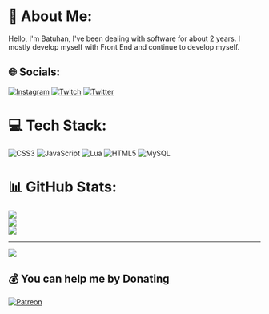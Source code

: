 # 💫 About Me:
Hello, I'm Batuhan, I've been dealing with software for about 2 years. I mostly develop myself with Front End and continue to develop myself.


## 🌐 Socials:
[![Instagram](https://img.shields.io/badge/Instagram-%23E4405F.svg?logo=Instagram&logoColor=white)](https://instagram.com/bathuwan) [![Twitch](https://img.shields.io/badge/Twitch-%239146FF.svg?logo=Twitch&logoColor=white)](https://twitch.tv/bathuwan) [![Twitter](https://img.shields.io/badge/Twitter-%231DA1F2.svg?logo=Twitter&logoColor=white)](https://twitter.com/injectorabuse) 

# 💻 Tech Stack:
![CSS3](https://img.shields.io/badge/css3-%231572B6.svg?style=for-the-badge&logo=css3&logoColor=white) ![JavaScript](https://img.shields.io/badge/javascript-%23323330.svg?style=for-the-badge&logo=javascript&logoColor=%23F7DF1E) ![Lua](https://img.shields.io/badge/lua-%232C2D72.svg?style=for-the-badge&logo=lua&logoColor=white) ![HTML5](https://img.shields.io/badge/html5-%23E34F26.svg?style=for-the-badge&logo=html5&logoColor=white) ![MySQL](https://img.shields.io/badge/mysql-%2300f.svg?style=for-the-badge&logo=mysql&logoColor=white)
# 📊 GitHub Stats:
![](https://github-readme-stats.vercel.app/api?username=injector1337&theme=dark&hide_border=false&include_all_commits=true&count_private=false)<br/>
![](https://github-readme-streak-stats.herokuapp.com/?user=injector1337&theme=dark&hide_border=false)<br/>
![](https://github-readme-stats.vercel.app/api/top-langs/?username=injector1337&theme=dark&hide_border=false&include_all_commits=true&count_private=false&layout=compact)

---
[![](https://visitcount.itsvg.in/api?id=injector1337&icon=2&color=2)](https://visitcount.itsvg.in)

  ## 💰 You can help me by Donating
  [![Patreon](https://img.shields.io/badge/Patreon-F96854?style=for-the-badge&logo=patreon&logoColor=white)](https://patreon.com/bathuwan834) 

  
<!-- Proudly created with GPRM ( https://gprm.itsvg.in ) -->
